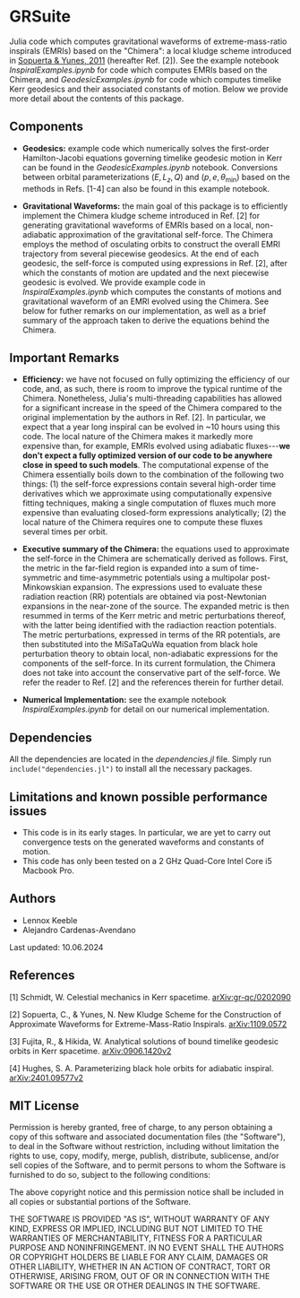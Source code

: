 # GRSuite
Julia code which computes gravitational waveforms of extreme-mass-ratio inspirals (EMRIs) based on the "Chimera": a local kludge scheme introduced in <a href="https://arxiv.org/abs/1109.0572">Sopuerta & Yunes, 2011</a> (hereafter Ref. [2]). See the example notebook <em>InspiralExamples.ipynb</em> for code which computes EMRIs based on the Chimera, and <em>GeodesicExamples.ipynb</em> for code which computes timelike Kerr geodesics and their associated constants of motion. Below we provide more detail about the contents of this package.

## Components ##

* **Geodesics:** example code which numerically solves the first-order Hamilton-Jacobi equations governing timelike geodesic motion in Kerr can be found in the <em>GeodesicExamples.ipynb</em> notebook. Conversions between orbital parameterizations $(E, L_{z}, Q)$ and $(p, e, θ_\text{min})$ based on the methods in Refs. [1-4] can also be found in this example notebook.

* **Gravitational Waveforms:** the main goal of this package is to efficiently implement the Chimera kludge scheme introduced in Ref. [2] for generating gravitational waveforms of EMRIs based on a local, non-adiabatic approximation of the gravitational self-force. The Chimera employs the method of osculating orbits to construct the overall EMRI trajectory from several piecewise geodesics. At the end of each geodesic, the self-force is computed using expressions in Ref. [2], after which the constants of motion are updated and the next piecewise geodesic is evolved. We provide example code in <em>InspiralExamples.ipynb</em> which computes the constants of motions and gravitational waveform of an EMRI evolved using the Chimera. See below for futher remarks on our implementation, as well as a brief summary of the approach taken to derive the equations behind the Chimera.

## Important Remarks ##
* **Efficiency:** we have not focused on fully optimizing the efficiency of our code, and, as such, there is room to improve the typical runtime of the Chimera. Nonetheless, Julia's multi-threading capabilities has allowed for a significant increase in the speed of the Chimera compared to the original implementation by the authors in Ref. [2]. In particular, we expect that a year long inspiral can be evolved in ~10 hours using this code. The local nature of the Chimera makes it markedly more expensive than, for example, EMRIs evolved using adiabatic fluxes---<b>we don't expect a fully optimized version of our code to be anywhere close in speed to such models</b>. The computational expense of the Chimera essentially boils down to the combination of the following two things: (1) the self-force expressions contain several high-order time derivatives which we approximate using computationally expensive fitting techniques, making a single computation of fluxes much more expensive than evaluating closed-form expressions analytically; (2) the local nature of the Chimera requires one to compute these fluxes several times per orbit.
 
* **Executive summary of the Chimera:** the equations used to approximate the self-force in the Chimera are schematically derived as follows. First, the metric in the far-field region is expanded into a sum of time-symmetric and time-asymmetric potentials using a multipolar post-Minkowskian expansion. The expressions used to evaluate these radiation reaction (RR) potentials are obtained via post-Newtonian expansions in the near-zone of the source. The expanded metric is then resummed in terms of the Kerr metric and metric perturbations thereof, with the latter being identified with the radiaction reaction potentials. The metric perturbations, expressed in terms of the RR potentials, are then substituted into the MiSaTaQuWa equation from black hole perturbation theory to obtain local, non-adiabatic expressions for the components of the self-force. In its current formulation, the Chimera does not take into account the conservative part of the self-force. We refer the reader to Ref. [2] and the references therein for further detail.

* **Numerical Implementation:** see the example notebook <em>InspiralExamples.ipynb</em> for detail on our numerical implementation.

## Dependencies ##

All the dependencies are located in the <em>dependencies.jl</em> file. Simply run <code>include("dependencies.jl")</code> to install all the necessary packages.

## Limitations and known possible performance issues ##

* This code is in its early stages. In particular, we are yet to carry out convergence tests on the generated waveforms and constants of motion.
* This code has only been tested on a 2 GHz Quad-Core Intel Core i5 Macbook Pro.
  
## Authors ##

- Lennox Keeble
- Alejandro Cardenas-Avendano

Last updated: 10.06.2024

## References ##
[1] Schmidt, W. Celestial mechanics in Kerr spacetime. [arXiv:gr-qc/0202090](https://arxiv.org/abs/gr-qc/0202090)

[2] Sopuerta, C., & Yunes, N. New Kludge Scheme for the Construction of Approximate Waveforms for Extreme-Mass-Ratio Inspirals. [arXiv:1109.0572](https://arxiv.org/abs/1109.0572)

[3] Fujita, R., & Hikida, W. Analytical solutions of bound timelike geodesic orbits in Kerr spacetime. [arXiv:0906.1420v2](https://arxiv.org/abs/0906.1420)

[4] Hughes, S. A. Parameterizing black hole orbits for adiabatic inspiral. [arXiv:2401.09577v2](https://arxiv.org/abs/2401.09577)

## MIT License

Permission is hereby granted, free of charge, to any person obtaining a copy of this 
software and associated documentation files (the "Software"), to deal in the Software 
without restriction, including without limitation the rights to use, copy, modify, merge, 
publish, distribute, sublicense, and/or sell copies of the Software, and to permit 
persons to whom the Software is furnished to do so, subject to the following conditions:

The above copyright notice and this permission notice shall be included in all copies 
or substantial portions of the Software.

THE SOFTWARE IS PROVIDED "AS IS", WITHOUT WARRANTY OF ANY KIND, EXPRESS OR IMPLIED, 
INCLUDING BUT NOT LIMITED TO THE WARRANTIES OF MERCHANTABILITY, FITNESS FOR A PARTICULAR 
PURPOSE AND NONINFRINGEMENT. IN NO EVENT SHALL THE AUTHORS OR COPYRIGHT HOLDERS BE LIABLE 
FOR ANY CLAIM, DAMAGES OR OTHER LIABILITY, WHETHER IN AN ACTION OF CONTRACT, TORT OR OTHERWISE, 
ARISING FROM, OUT OF OR IN CONNECTION WITH THE SOFTWARE OR THE USE OR OTHER DEALINGS IN 
THE SOFTWARE.
